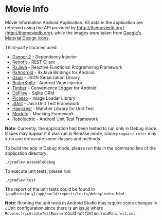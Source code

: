 # Movie Info

Movie Information Android Application. 
All data in the application are retrieved using the API provided by [http://themoviedb.org](http://themoviedb.org), while the images were taken from [Google's Material Design Icons](https://design.google.com/icons/).

Third-party libraries used:
- [Dagger 2](http://google.github.io/dagger/) - Dependency Injector
- [Retrofit](http://square.github.io/retrofit/) - REST Client
- [RxJava](https://github.com/ReactiveX/RxJava) - Reactive Functional Programming Framework
- [RxAndroid](https://github.com/ReactiveX/RxAndroid) - RxJava Bindings for Android
- [Gson](https://github.com/google/gson) - JSON Serialization Library
- [ButterKnife](http://jakewharton.github.io/butterknife/) - Android View Injector
- [Timber](https://github.com/JakeWharton/timber) - Convenience Logger for Android
- [DbFlow](https://github.com/Raizlabs/DBFlow) - Sqlite ORM
- [Picasso](http://square.github.io/picasso/) - Image Loader Library
- [JUnit](http://junit.org/) - Java Unit Test Framework
- [Hamcrest](http://hamcrest.org/JavaHamcrest/) - Matcher Library for Unit Test
- [Mockito](http://mockito.org/) - Mocking Framework
- [Robolectric](http://robolectric.org/) - Android Unit Test Framework

**Note**: Currently, the application had been tested to run only in Debug mode. Issues may appear if it was run in Release mode, since `proguard-rules` may strip and obfuscate some classes and methods.

To build the app in Debug mode, please run this in the command line of the application directory:
```
./gradlew assembleDebug
```

To execute unit tests, please run:
```
./gradlew test
```
The report of the unit tests could be found in `{appDirectory}/app/build/reports/tests/debug/index.html`

**Note**: Running the unit tests in Android Studio may require some changes in JUnit configuration since there is an [issue](https://github.com/robolectric/robolectric/issues/1648#issuecomment-113731011) where `RobolectricGradleTestRunner` could not find `AndroidManifest.xml`.
